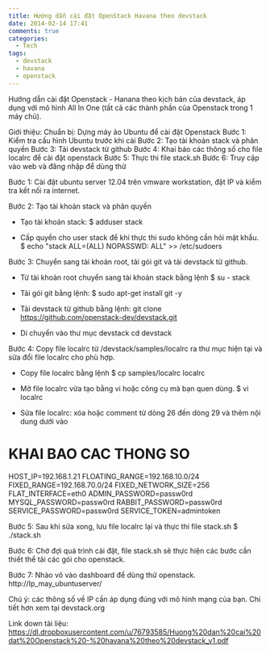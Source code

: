 ```yaml
---
title: Hướng dẫn cài đặt OpenStack Havana theo devstack
date: 2014-02-14 17:41
comments: true
categories: 
  - Tech
tags:
  - devstack
  - havana
  - openstack
---
```

Hướng dẫn cài đặt Openstack - Hanana theo kịch bản của devstack, áp dụng với mô hình All In One (tất cả các thành phần của Openstack trong 1 máy chủ).

Giới thiệu:<!--more-->
Chuẩn bị: Dựng máy ảo Ubuntu để cài đặt Openstack
Bước 1: Kiểm tra cấu hình Ubuntu trước khi cài
Bước 2: Tạo tài khoản stack và phân quyền
Bước 3: Tải devstack từ github
Bước 4: Khai báo các thông số cho file localrc để cài đặt openstack
Bước 5: Thực thi file stack.sh
Bước 6: Truy cập vào web và đăng nhập để dùng thử

Bước 1: Cài đặt ubuntu server 12.04 trên vmware workstation, đặt IP và kiểm tra kết nối ra internet.

Bước 2: Tạo tài khoản stack và phân quyền
- Tạo tài khoản stack:
$ adduser stack

- Cấp quyền cho user stack để khi thực thi sudo không cần hỏi mật khẩu.
$ echo "stack ALL=(ALL) NOPASSWD: ALL" &gt;&gt; /etc/sudoers

Bước 3: Chuyển sang tài khoản root, tải gói git và tải devstack từ github.
- Từ tài khoản root chuyển sang tài khoản stack bằng lệnh
$ su - stack

- Tải gói git bằng lệnh:
$ sudo apt-get install git -y

- Tải devstack từ github bằng lệnh:
git clone <a href="https://www.facebook.com/l.php?u=https%3A%2F%2Fgithub.com%2Fopenstack-dev%2Fdevstack.git&amp;h=qAQF8cv-w&amp;enc=AZNXGeBl-Ng8CFMuuq-mh-myf1LSHSwxHEpXs0U4WG34zX2zks9QPHqrHaz1q50D6bnOR2y-brzYXrG5YNzZU5F8qMlkF8kv38fg7rYiwww-y0TQ1lmsvbWH_aw2ZweOaDNH5EaLmUyEeU40RrItgphGl1y2OlC-EZJOMdDqI5JwwQ&amp;s=1" target="_blank" rel="nofollow">https://github.com/openstack-dev/devstack.git</a>

- Di chuyển vào thư mục devstack
cd devstack

Bước 4: Copy file localrc từ /devstack/samples/localrc ra thư mục hiện tại và sửa đổi file localrc cho phù hợp.

- Copy file localrc bằng lệnh
$ cp samples/localrc localrc

- Mở file localrc vừa tạo bằng vi hoặc công cụ mà bạn quen dùng.
$ vi localrc

- Sửa file localrc: xóa hoặc comment từ dòng 26 đến dòng 29 và thêm nội dung dưới vào

# KHAI BAO CAC THONG SO
HOST_IP=192.168.1.21
FLOATING_RANGE=192.168.10.0/24
FIXED_RANGE=192.168.70.0/24
FIXED_NETWORK_SIZE=256
FLAT_INTERFACE=eth0
ADMIN_PASSWORD=passw0rd
MYSQL_PASSWORD=passw0rd
RABBIT_PASSWORD=passw0rd
SERVICE_PASSWORD=passw0rd
SERVICE_TOKEN=admintoken

Bước 5: Sau khi sửa xong, lưu file localrc lại và thực thi file stack.sh
$ ./stack.sh

Bước 6:
Chờ đợi quá trình cài đặt, file stack.sh sẽ thực hiện các bước cần thiết thể tải các gói cho openstack.

Bước 7: Nhào vô vào dashboard để dùng thử openstack.
http://Ip_may_ubuntuserver/

Chú ý: các thông số về IP cần áp dụng đúng với mô hình mạng của bạn. Chi tiết hơn xem tại devstack.org

Link down tài liệu:
<a href="https://dl.dropboxusercontent.com/u/76793585/Huong%20dan%20cai%20dat%20Openstack%20-%20havana%20theo%20devstack_v1.pdf" target="_blank" rel="nofollow">https://dl.dropboxusercontent.com/u/76793585/Huong%20dan%20cai%20dat%20Openstack%20-%20havana%20theo%20devstack_v1.pdf</a>

